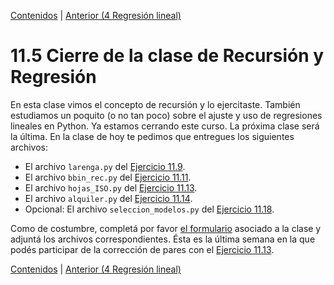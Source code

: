 [Contenidos](../Contenidos.md) \| [Anterior (4 Regresión lineal)](04_Regresion_Lineal.md)

# 11.5 Cierre de la clase de Recursión y Regresión

En esta clase vimos el concepto de recursión y lo ejercitaste. También estudiamos un poquito (o no tan poco) sobre el ajuste y uso de regresiones lineales en Python. Ya estamos cerrando este curso. La próxima clase será la última. En la clase de hoy te pedimos que entregues los siguientes archivos:

* El archivo `larenga.py` del [Ejercicio 11.9](../11_Recursion/03_EjerciciosRec.md#ejercicio-119-pascal).
* El archivo `bbin_rec.py` del [Ejercicio 11.11](../11_Recursion/03_EjerciciosRec.md#ejercicio-1111-búsqueda-binaria).
* El archivo `hojas_ISO.py` del [Ejercicio 11.13](../11_Recursion/03_EjerciciosRec.md#ejercicio-1113-hojas-iso-y-recursión).
* El archivo `alquiler.py` del  [Ejercicio 11.14](../11_Recursion/04_Regresion_Lineal.md#ejercicio-1114-precioalquiler-superficie).
* Opcional: El archivo `seleccion_modelos.py` del  [Ejercicio 11.18](../11_Recursion/04_Regresion_Lineal.md#ejercicio-1118-selección-de-modelos).

Como de costumbre, completá por favor [el formulario](https://docs.google.com/forms/d/1Ttqq8axr8wSFLcydLEO9YKzz3IvN0jdNTka-5Onm5lI) asociado a la clase y adjuntá los archivos correspondientes.
Ésta es la última semana en la que podés participar de la corrección de pares con el [Ejercicio 11.13](../11_Recursion/03_EjerciciosRec.md#ejercicio-1113-hojas-iso-y-recursión).

[Contenidos](../Contenidos.md) \| [Anterior (4 Regresión lineal)](04_Regresion_Lineal.md)

